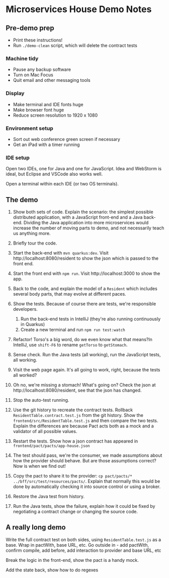 # Microservices House Demo Notes

## Pre-demo prep

- Print these instructions!
- Run `./demo-clean` script, which will delete the contract tests 

### Machine tidy
- Pause any backup software
- Turn on Mac Focus
- Quit email and other messaging tools

### Display
- Make terminal and IDE fonts huge
- Make browser font huge
- Reduce screen resolution to 1920 x 1080

### Environment setup

- Sort out web conference green screen if necessary
- Get an iPad with a timer running

### IDE setup 

Open two IDEs, one for Java and one for JavaScript. Idea and WebStorm is ideal, but Eclipse and VSCode also works well. 

Open a terminal within each IDE (or two OS terminals). 

## The demo 

1. Show both sets of code. Explain the scenario: the simplest possible distributed application, with a JavaScript front-end and a Java back-end. Dividing the Java application into more microservices would increase the number of moving parts to demo, and not necessarily teach us anything more.

2. Briefly tour the code.
3. Start the back-end with `mvn quarkus:dev`. Visit http://localhost:8080/resident to show the json which is passed to the front end. 
4. Start the front end with `npm run`. Visit http://localhost:3000 to show the app. 
5. Back to the code, and explain the model of a `Resident` which includes several body parts, that may evolve at different paces.
6. Show the tests. Because of course there are tests, we're responsible developers. 
   1. Run the back-end tests in IntelliJ (they're also running continuously in Quarkus)
   2. Create a new terminal and run `npm run test:watch`
7. Refactor! Torso's a big word, do we even know what that means?In IntelliJ, use `shift-F6` to rename `getTorso` to `getStomach`. 
8. Sense check. Run the Java tests (all working), run the JavaScript tests, all working. 
9. Visit the web page again. It's all going to work, right, because the tests all worked?
10. Oh no, we're missing a stomach! What's going on? Check the json at http://localhost:8080/resident, see that the json has changed.
11. Stop the auto-test running.
12. Use the git history to recreate the contract tests. Rollback `ResidentTable.contract.test.js` from the git history. Show the `frontend/src/ResidentTable.test.js` and then compare the two tests. Explain the differences are because Pact acts both as a mock and a validator of all possible values.
13. Restart the tests. Show how a json contract has appeared in `frontend/pact/pacts/app-house.json`
14. The test should pass, we're the consumer, we made assumptions about how the provider should behave. But are those assumptions correct? Now is when we find out! 
15. Copy the pact to share it to the provider: `cp pact/pacts/* ../bff/src/test/resources/pacts/`. Explain that normally this would be done by automatically checking it into source control or using a broker. 
16. Restore the Java test from history. 
17. Run the Java tests, show the failure, explain how it could be fixed by negotiating a contract change or changing the source code. 

## A really long demo

Write the full contract test on both sides, using `ResidentTable.test.js` as a base. 	Wrap in pactWith, base URL, etc. 
Go outside in - add pactWith, confirm compile, add before, add interaction to provider and base URL, etc

Break the logic in the front-end, show the pact is a handy mock.

Add the state back, show how to do regexes
